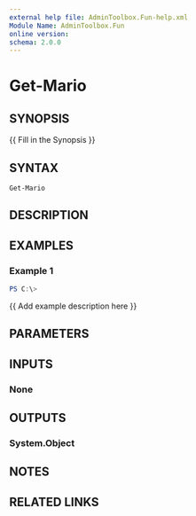 ```yaml
---
external help file: AdminToolbox.Fun-help.xml
Module Name: AdminToolbox.Fun
online version:
schema: 2.0.0
---
```


# Get-Mario

## SYNOPSIS
{{ Fill in the Synopsis }}

## SYNTAX

```
Get-Mario
```

## DESCRIPTION


## EXAMPLES

### Example 1
```powershell
PS C:\> 
```

{{ Add example description here }}

## PARAMETERS

## INPUTS

### None

## OUTPUTS

### System.Object
## NOTES

## RELATED LINKS
